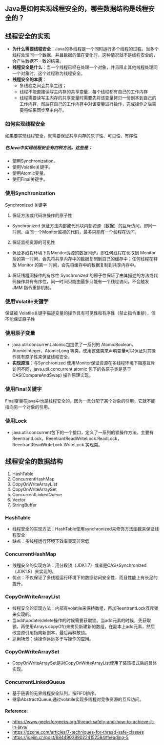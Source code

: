 ## Java是如何实现线程安全的，哪些数据结构是线程安全的？

## 线程安全的实现
- **为什么需要线程安全**：Java的多线程是一个同时运行多个线程的过程。当多个线程处理同一个数据，并且数据的值在变化时，这种情况就不是线程安全的，会产生数据不一致的结果。
- **线程安全是什么**：当一个线程已经在处理一个对象，并且阻止其他线程处理同一个对象时，这个过程称为线程安全。
- **线程安全的本质**：
    - 多线程之间会共享主线；
    - 线程不能直接读写主内存的共享变量，每个线程都有自己的工作内存
    - 线程需要读写主内存的共享变量时需要先将该变量拷贝一份副本到自己的工作内存，然后在自己的工作内存中对该变量进行操作，完成操作之后需要将结果同步至主内存。
 
### 如何实现线程安全
如果要实现线程安全，就需要保证共享内存的原子性、可见性、有序性
##### 在Java中实现线程安全有四种方法。这些是：
- 使用Synchronization。
- 使用Volatile关键字。
- 使用Atomic变量。
- 使用Final关键字。

### 使用Synchronization
Synchronized 关键字
1. 保证方法或代码块操作的原子性
- Synchronized 保证⽅法内部或代码块内部资源（数据）的互斥访问。即同⼀时间、由同⼀个Monitor监视的代码，最多只能有⼀个线程在访问。
2. 保证监视资源的可见性
- 保证多线程环境下对Monitor资源的数据同步。即任何线程在获取到 Monitor 后的第⼀时间，会先将共享内存中的数据复制到⾃⼰的缓存中；任何线程在释放 Monitor 的第⼀ 时间，会先将缓存中的数据复制到共享内存中。
3. 保证线程间操作的有序性
Synchronized 的原子性保证了由其描述的方法或代码操作具有有序性，同一时间只能由最多只能有一个线程访问，不会触发 JMM 指令重排机制。


### 使用Volatile关键字
保证被 Volatile关键字描述变量的操作具有可见性和有序性（禁止指令重排），但不能保证原子性

### 使用原子变量
- java.util.concurrent.atomic包提供了一系列的 AtomicBoolean、AtomicInteger、AtomicLong 等类。使用这些类来声明变量可以保证对其操作具有原子性来保证线程安全。
- **实现原理**：与Synchronized 使用Monitor保证资源在多线程环境下阻塞互斥访问不同，java.util.concurrent.atomic 包下的各原子类是基于 CAS(CompareAndSwap) 操作原理实现。

### 使用Final关键字
Final变量在java中也是线程安全的，因为一旦分配了某个对象的引用，它就不能指向另一个对象的引用。

### 使用Lock
- java.util.concurrent包下的一个接口，定义了一系列的锁操作方法。主要有ReentrantLock，ReentrantReadWriteLock.ReadLock，ReentrantReadWriteLock.WriteLock 实现类。

## 线程安全的数据结构
1. HashTable
1. ConcurrentHashMap
1. CopyOnWriteArrayList
1. CopyOnWriteArraySet
1. ConcurrentLinkedQueue
1. Vector
1. StringBuffer

### HashTable
- 线程安全的实现方法：HashTable使用synchronized来修饰方法函数来保证线程安全
- 缺点：多线程运行环境下效率表现非常低

### ConcurrentHashMap
- 线程安全的实现方法：用分段锁（JDK1.7）或者是CAS+Synchronized（JDK1.8）来实现的。
- 优点：不仅保证了多线程运行环境下的数据访问安全性，而且性能上有长足的提升。

### CopyOnWriteArrayList
- 线程安全的实现方法：内部有volatile来保持数组，再加ReentrantLock互斥锁来实现的。
- 当add\update\delete操作的时候需要获取锁。当add元素的时候，先获取锁，再使用Arrays.copyOf()来拷贝新建新的数组，在副本上add元素，然后改变原引用指向新副本，最后再释放锁。
- 适用场景：读操作远远多于写操作的应用。

### CopyOnWriteArraySet
- CopyOnWriteArraySet是对CopyOnWriteArrayList使用了装饰模式后的具体实现。

### ConcurrentLinkedQueue
- 基于链表的无界线程安全队列，按FIFO排序。
- 继承AbstractQueue,通过volatile实现多线程对竞争资源的互斥访问。

#### Reference:
- https://www.geeksforgeeks.org/thread-safety-and-how-to-achieve-it-in-java/
- https://dzone.com/articles/7-techniques-for-thread-safe-classes
- https://juejin.cn/post/6844903890224152584#heading-5
